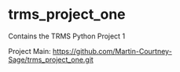 # trms_project_one
Contains the TRMS Python Project 1

Project Main: https://github.com/Martin-Courtney-Sage/trms_project_one.git
